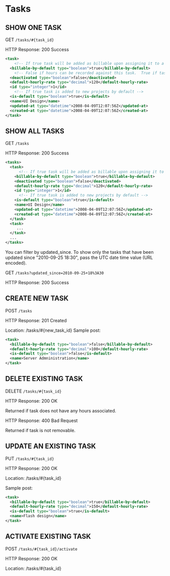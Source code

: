 # Tasks

## SHOW ONE TASK

GET `/tasks/#{task_id}`

HTTP Response: 200 Success

```xml
<task>
    <!-- If true task will be added as billable upon assigning it to a project -->
  <billable-by-default type="boolean">true</billable-by-default>
    <!-- False if hours can be recorded against this task.  True if task is archived -->
  <deactivated type="boolean">false</deactivated>
  <default-hourly-rate type="decimal">120</default-hourly-rate>
  <id type="integer">1</id>
    <!-- If true task is added to new projects by default -->
  <is-default type="boolean">true</is-default>
  <name>UI Design</name>
  <updated-at type="datetime">2008-04-09T12:07:56Z</updated-at>
  <created-at type="datetime">2008-04-09T12:07:56Z</created-at>
</task>
```

## SHOW ALL TASKS

GET `/tasks`

HTTP Response: 200 Success

```xml
<tasks>
  <task>
      <!-- If true task will be added as billable upon assigning it to a project -->
    <billable-by-default type="boolean">true</billable-by-default>
    <deactivated type="boolean">false</deactivated>
    <default-hourly-rate type="decimal">120</default-hourly-rate>
    <id type="integer">1</id>
      <!-- If true task is added to new projects by default -->
    <is-default type="boolean">true</is-default>
    <name>UI Design</name>
    <updated-at type="datetime">2008-04-09T12:07:56Z</updated-at>
    <created-at type="datetime">2008-04-09T12:07:56Z</created-at>
  </task>
  <task>
     ...
  </task>
  ...
</tasks>
```

You can filter by updated_since. To show only the tasks that have been updated since "2010-09-25 18:30", pass the UTC date time value (URL encoded).

GET `/tasks?updated_since=2010-09-25+18%3A30`

HTTP Response: 200 Success

## CREATE NEW TASK

POST `/tasks`

HTTP Response: 201 Created

Location: /tasks/#{new_task_id} Sample post:

```xml
<task>
  <billable-by-default type="boolean">false</billable-by-default>
  <default-hourly-rate type="decimal">100</default-hourly-rate>
  <is-default type="boolean">false</is-default>
  <name>Server Admninistration</name>
</task>
```

## DELETE EXISTING TASK

DELETE `/tasks/#{task_id}`

HTTP Response: 200 OK

Returned if task does not have any hours associated.

HTTP Response: 400 Bad Request

Returned if task is not removable.

## UPDATE AN EXISTING TASK

PUT `/tasks/#{task_id}`

HTTP Response: 200 OK

Location: /tasks/#{task_id}

Sample post:

```xml
<task>
  <billable-by-default type="boolean">true</billable-by-default>
  <default-hourly-rate type="decimal">150</default-hourly-rate>
  <is-default type="boolean">true</is-default>
  <name>Flash design</name>
</task>
```

## ACTIVATE EXISTING TASK

POST `/tasks/#{task_id}/activate`

HTTP Response: 200 OK

Location: /tasks/#{task_id}
